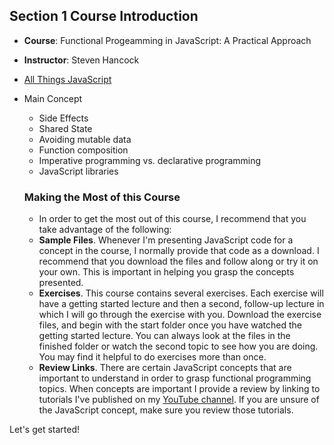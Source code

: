 ## Section 1 Course Introduction

- **Course**: Functional Progeamming in JavaScript: A Practical Approach
- **Instructor**: Steven Hancock
- [All Things JavaScript](http://www.allthingsjavascript.com/courses.html)
- Main Concept
  - Side Effects
  - Shared State
  - Avoiding mutable data
  - Function composition
  - Imperative programming vs. declarative programming
  - JavaScript libraries
  
  ### Making the Most of this Course
  - In order to get the most out of this course, I recommend that you take advantage of the following:
  - **Sample Files**. Whenever I'm presenting JavaScript code for a concept in the course, I normally provide that code as a download. I recommend that you download the files and follow along or try it on your own. This is important in helping you grasp the concepts presented.
  - **Exercises**. This course contains several exercises. Each exercise will have a getting started lecture and then a second, follow-up lecture in which I will go through the exercise with you. Download the exercise files, and begin with the start folder once you have watched the getting started lecture. You can always look at the files in the finished folder or watch the second topic to see how you are doing. You may find it helpful to do exercises more than once.
  - **Review Links**. There are certain JavaScript concepts that are important to understand in order to grasp functional programming topics. When concepts are important I provide a review by linking to tutorials I've published on my [YouTube channel](https://www.youtube.com/channel/UCRQhZGXC0WK85YRXl7nGX0w). If you are unsure of the JavaScript concept, make sure you review those tutorials.

Let's get started!